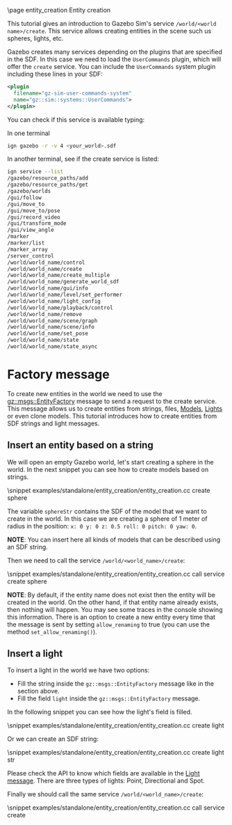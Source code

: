 \page entity_creation Entity creation

This tutorial gives an introduction to Gazebo Sim's service `/world/<world name>/create`.
This service allows creating entities in the scene such us spheres, lights, etc.

Gazebo creates many services depending on the plugins that are specified in the SDF.
In this case we need to load the `UserCommands` plugin, which will offer the `create` service.
You can include the `UserCommands` system plugin including these lines in your SDF:

```xml
<plugin
  filename="gz-sim-user-commands-system"
  name="gz::sim::systems::UserCommands">
</plugin>
```

You can check if this service is available typing:

In one terminal

```bash
ign gazebo -r -v 4 <your_world>.sdf
```

In another terminal, see if the create service is listed:

```bash
ign service --list
/gazebo/resource_paths/add
/gazebo/resource_paths/get
/gazebo/worlds
/gui/follow
/gui/move_to
/gui/move_to/pose
/gui/record_video
/gui/transform_mode
/gui/view_angle
/marker
/marker/list
/marker_array
/server_control
/world/world_name/control
/world/world_name/create
/world/world_name/create_multiple
/world/world_name/generate_world_sdf
/world/world_name/gui/info
/world/world_name/level/set_performer
/world/world_name/light_config
/world/world_name/playback/control
/world/world_name/remove
/world/world_name/scene/graph
/world/world_name/scene/info
/world/world_name/set_pose
/world/world_name/state
/world/world_name/state_async
```

# Factory message

To create new entities in the world we need to use the
[gz::msgs::EntityFactory](https://gazebosim.org/api/msgs/6.0/classignition_1_1msgs_1_1EntityFactory__V.html)
message to send a request to the create service.
This message allows us to create entities from strings, files,
[Models](https://gazebosim.org/api/msgs/6.0/classignition_1_1msgs_1_1Model.html),
[Lights](https://gazebosim.org/api/msgs/6.0/classignition_1_1msgs_1_1Light.html) or even clone models.
This tutorial introduces how to create entities from SDF strings and light messages.

## Insert an entity based on a string

We will open an empty Gazebo world, let's start creating a sphere in the world.
In the next snippet you can see how to create models based on strings.

\snippet examples/standalone/entity_creation/entity_creation.cc create sphere

The variable `sphereStr` contains the SDF of the model that we want to create in the world.
In this case we are creating a sphere of 1 meter of radius in the position: `x: 0 y: 0 z: 0.5 roll: 0 pitch: 0 yaw: 0`.

**NOTE**: You can insert here all kinds of models that can be described using an SDF string.

Then we need to call the service `/world/<world_name>/create`:

\snippet examples/standalone/entity_creation/entity_creation.cc call service create sphere

**NOTE**: By default, if the entity name does not exist then the entity will be created
in the world. On the other hand, if that entity name already exists, then nothing will
happen. You may see some traces in the console showing this information.
There is an option to create a new entity every time that the message is sent by setting
`allow_renaming` to true (you can use the method `set_allow_renaming()`).

## Insert a light

To insert a light in the world we have two options:

 - Fill the string inside the `gz::msgs::EntityFactory` message like in the section above.
 - Fill the field `light` inside the `gz::msgs::EntityFactory` message.

In the following snippet you can see how the light's field is filled.

\snippet examples/standalone/entity_creation/entity_creation.cc create light

Or we can create an SDF string:

\snippet examples/standalone/entity_creation/entity_creation.cc create light str

Please check the API to know which fields are available in the
[Light message](https://gazebosim.org/api/msgs/6.2/classignition_1_1msgs_1_1Light.html).
There are three types of lights: Point, Directional and Spot.

Finally we should call the same service `/world/<world_name>/create`:

\snippet examples/standalone/entity_creation/entity_creation.cc call service create
